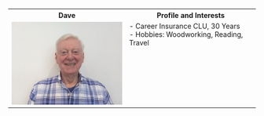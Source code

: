 
<table>
  <tr>
    <th>Dave</td>
    <th>Profile and Interests</td>
  </tr>
  <tr>
      <td valign="top">
      <a href="./Collateral/Dave-P.jpg">
      <img src="./Collateral/Dave-P-T.jpg">
      </a>
      </td
  <tr>
      <td valign="top">
        - Career Insurance CLU, 30 Years<br>
        - Hobbies:     Woodworking, Reading, Travel<br>
      </td>
  </tr>
 </table>	
 
